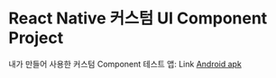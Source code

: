# React Native 커스텀 UI Component Project

내가 만들어 사용한 커스텀 Component
테스트 앱: Link
[Android apk](apk/app-release.apk)